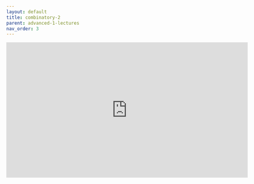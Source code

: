 ```yaml
---
layout: default
title: combinatory-2
parent: advanced-1-lectures
nav_order: 3
---
```


<iframe width="640" height="360" frameborder="0" src="https://mega.nz/embed/gOQDmCoS#Fpt10OSiXH_aPXnjYaLglNYvtYW3f9iWb9G4DvVM3zY" allowfullscreen ></iframe> 